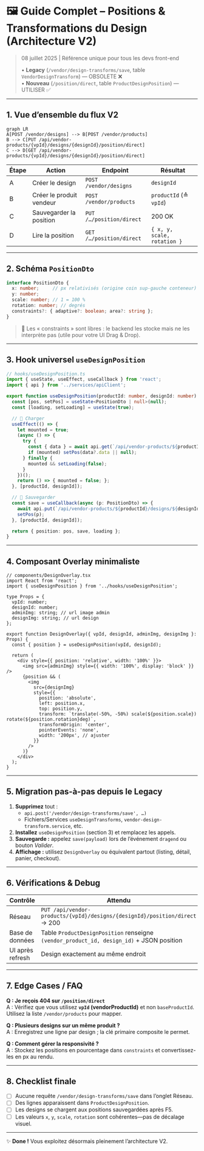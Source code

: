 # 🖼️ Guide Complet – Positions & Transformations du Design (Architecture V2)

> 08 juillet 2025  |  Référence unique pour tous les devs front-end
>
> • **Legacy** (`/vendor/design-transforms/save`, table `VendorDesignTransform`) — OBSOLETE ❌  
> • **Nouveau** (`/position/direct`, table `ProductDesignPosition`) — UTILISER ✅

---

## 1. Vue d’ensemble du flux V2

```mermaid
graph LR
A[POST /vendor/designs] --> B[POST /vendor/products]
B --> C[PUT /api/vendor-products/{vpId}/designs/{designId}/position/direct]
C --> D[GET /api/vendor-products/{vpId}/designs/{designId}/position/direct]
```

| Étape | Action | Endpoint | Résultat |
|-------|--------|----------|----------|
| A | Créer le design | `POST /vendor/designs` | `designId` |
| B | Créer le produit vendeur | `POST /vendor/products` | `productId` (≙ `vpId`) |
| C | Sauvegarder la position | `PUT /…/position/direct` | 200 OK |
| D | Lire la position | `GET /…/position/direct` | `{ x, y, scale, rotation }` |

---

## 2. Schéma `PositionDto`

```ts
interface PositionDto {
  x: number;     // px relativisés (origine coin sup-gauche conteneur)
  y: number;
  scale: number; // 1 = 100 %
  rotation: number; // degrés
  constraints?: { adaptive?: boolean; area?: string };
}
```

> 📝 Les « constraints » sont libres : le backend les stocke mais ne les interprète pas (utile pour votre UI Drag & Drop).

---

## 3. Hook universel `useDesignPosition`

```ts
// hooks/useDesignPosition.ts
import { useState, useEffect, useCallback } from 'react';
import { api } from '../services/apiClient';

export function useDesignPosition(productId: number, designId: number) {
  const [pos, setPos] = useState<PositionDto | null>(null);
  const [loading, setLoading] = useState(true);

  // 🔄 Charger
  useEffect(() => {
    let mounted = true;
    (async () => {
      try {
        const { data } = await api.get(`/api/vendor-products/${productId}/designs/${designId}/position/direct`, { withCredentials: true });
        if (mounted) setPos(data?.data || null);
      } finally {
        mounted && setLoading(false);
      }
    })();
    return () => { mounted = false; };
  }, [productId, designId]);

  // 💾 Sauvegarder
  const save = useCallback(async (p: PositionDto) => {
    await api.put(`/api/vendor-products/${productId}/designs/${designId}/position/direct`, p, { withCredentials: true });
    setPos(p);
  }, [productId, designId]);

  return { position: pos, save, loading };
}
```

---

## 4. Composant Overlay minimaliste

```tsx
// components/DesignOverlay.tsx
import React from 'react';
import { useDesignPosition } from '../hooks/useDesignPosition';

type Props = {
  vpId: number;
  designId: number;
  adminImg: string; // url image admin
  designImg: string; // url design
};

export function DesignOverlay({ vpId, designId, adminImg, designImg }: Props) {
  const { position } = useDesignPosition(vpId, designId);

  return (
    <div style={{ position: 'relative', width: '100%' }}>
      <img src={adminImg} style={{ width: '100%', display: 'block' }} />
      {position && (
        <img
          src={designImg}
          style={{
            position: 'absolute',
            left: position.x,
            top: position.y,
            transform: `translate(-50%, -50%) scale(${position.scale}) rotate(${position.rotation}deg)`,
            transformOrigin: 'center',
            pointerEvents: 'none',
            width: '200px', // ajuster
          }}
        />
      )}
    </div>
  );
}
```

---

## 5. Migration pas-à-pas depuis le Legacy

1. **Supprimez** tout :
   * `api.post('/vendor/design-transforms/save', …)`
   * Fichiers/Services `useDesignTransforms`, `vendor-design-transform.service`, etc.
2. **Installez** `useDesignPosition` (section 3) et remplacez les appels.
3. **Sauvegarde :** appelez `save(payload)` lors de l’événement `dragend` ou bouton *Valider*.
4. **Affichage :** utilisez `DesignOverlay` ou équivalent partout (listing, détail, panier, checkout).

---

## 6. Vérifications & Debug

| Contrôle | Attendu |
|----------|---------|
| Réseau | `PUT /api/vendor-products/{vpId}/designs/{designId}/position/direct` → 200 |
| Base de données | Table `ProductDesignPosition` renseigne `(vendor_product_id, design_id)` + JSON position |
| UI après refresh | Design exactement au même endroit |

---

## 7. Edge Cases / FAQ

**Q : Je reçois 404 sur `/position/direct`**  
A : Vérifiez que vous utilisez **`vpId` (vendorProductId)** et non `baseProductId`. Utilisez la liste `/vendor/products` pour mapper.

**Q : Plusieurs designs sur un même produit ?**  
A : Enregistrez une ligne par design ; la clé primaire composite le permet.

**Q : Comment gérer la responsivité ?**  
A : Stockez les positions en pourcentage dans `constraints` et convertissez-les en px au rendu.

---

## 8. Checklist finale

- [ ] Aucune requête `/vendor/design-transforms/save` dans l’onglet Réseau.  
- [ ] Des lignes apparaissent dans `ProductDesignPosition`.  
- [ ] Les designs se chargent aux positions sauvegardées après F5.  
- [ ] Les valeurs `x`, `y`, `scale`, `rotation` sont cohérentes—pas de décalage visuel.

---

✨ **Done !** Vous exploitez désormais pleinement l’architecture V2. 